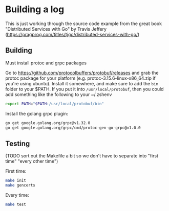 # Building a log

This is just working through the source code example from the great book "Distributed Services with Go" by Travis Jeffery (<https://pragprog.com/titles/tjgo/distributed-services-with-go/>)

## Building

Must install protoc and grpc packages

Go to <https://github.com/protocolbuffers/protobuf/releases> and grab the protoc package for your platform (e.g. protoc-3.15.6-linux-x86_64.zip if you're using ubuntu).  Install it somewhere, and make sure to add the `bin` folder to your $PATH. If you put it into `/usr/local/protobuf`, then you could add something like the following to your ~/.zshenv

```sh
export PATH="$PATH:/usr/local/protobuf/bin"
```

Install the golang grpc plugin:

```bash
go get google.golang.org/grpc@v1.32.0
go get google.golang.org/grpc/cmd/protoc-gen-go-grpc@v1.0.0
```

## Testing

(TODO sort out the Makefile a bit so we don't have to separate into "first time" "every other time")

First time:

```bash
make init
make gencerts
```

Every time:

```bash
make test
```
